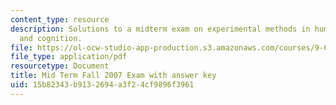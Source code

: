 ```yaml
---
content_type: resource
description: Solutions to a midterm exam on experimental methods in human perception
  and cognition.
file: https://ol-ocw-studio-app-production.s3.amazonaws.com/courses/9-63-laboratory-in-visual-cognition-fall-2009/15b82343b9132694a3f24cf9896f3961_MIT9_63F09_exam01.pdf
file_type: application/pdf
resourcetype: Document
title: Mid Term Fall 2007 Exam with answer key
uid: 15b82343-b913-2694-a3f2-4cf9896f3961
---
```

